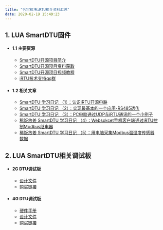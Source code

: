 ```yaml
---
title: "合宙模块iRTU相关资料汇总"
date: 2020-02-19 15:49:23
---
```


## 1. LUA SmartDTU固件
+ #### 1.1 主要资源
	+ [SmartDTU开源项目简介](http://doc.openluat.com/article/672/0)
	+ [SmartDTU开源项目资料获取](https://github.com/hotdll/iRTU)
	+ [SmartDTU开源项目视频教程](https://www.bilibili.com/video/av41012302)
	+ [iRTU技术支持qq群](https://jq.qq.com/?_wv=1027&k=5l2WDTj)

+ #### 1.2 相关文章
	+ [SmartDTU 学习日记 （1）：认识iRTU开源电路](http://doc.openluat.com/article/672/0)
	+ [SmartDTU 学习日记 （2）：实现最基本的一个应用-RS485透传](http://doc.openluat.com/article/672/0)
	+ [SmartDTU 学习日记 （3）：PC电脑通过UDP与iRTU通讯的一个小例子](http://doc.openluat.com/article/672/0)
	+ [稀饭放姜 SmartDTU 学习日记 （4）：Websokcet手机客户端通过iRTU控制Modbus继电器](http://doc.openluat.com/article/672/0)
	+ [稀饭放姜 SmartDTU 学习日记 （5）：用电脑采集Modbus温湿度传感器数据](http://doc.openluat.com/article/672/0)

## 2. LUA SmartDTU相关调试板
+ #### 2G DTU调试板
	+ [设计文件](http://openluat-erp.oss-cn-hangzhou.aliyuncs.com/erp_site_file/product_file/df_生产_20200219_161429_469847_DTU-Air202-工程文件.zip)
	+ [购买链接](http://m.openluat.com/product/727)
+ #### 4G DTU调试板
	+ [硬件手册](http://openluat-erp.oss-cn-hangzhou.aliyuncs.com/erp_site_file/product_file/h_d_m_file_20200219160052_DTU-Air720D%20硬件用户手册.pdf)
	+ [设计文件](http://openluat-erp.oss-cn-hangzhou.aliyuncs.com/erp_site_file/product_file/df_生产_20200219_160327_233842_DTU-Air720D-V2-20190218.zip)
	+ [购买链接](http://m.openluat.com/product/724)

